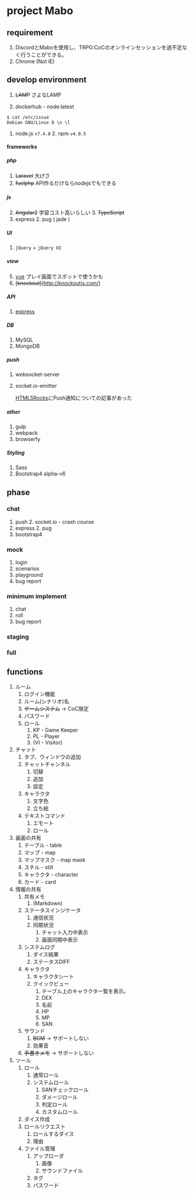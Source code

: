 # project Mabo

## requirement

1. DiscordとMaboを使用し、TRPG:CoCのオンラインセッションを過不足なく行うことができる。
1. Chrome (Not IE)

## develop environment
1. ~~LAMP~~ さよなLAMP

1. dockerhub - node:latest
```
$ cat /etc/issue
Debian GNU/Linux 8 \n \l
```
1. node.js `v7.4.0`
	2. npm `v4.0.5`

#### frameworks
##### php
1. ~~Laravel~~ 大げさ
1. ~~fuelphp~~ API作るだけならnodejsでもできる
##### js
2. ~~Angular2~~ 学習コスト高いらしい
	3. ~~TypeScript~~
1. express
	2. pug ( jade )
##### UI
1. `jQuery` + `jQuery UI`
##### view
5. [vue](https://jp.vuejs.org/) プレイ画面でスポットで使うかも
4. ~~[knockout]~~(http://knockoutjs.com/) 
##### API
1. [express](http://expressjs.com/)
##### DB
1. MySQL
1. MongoDB
##### push
1. websocket-server
2. socket.io-emitter

	[HTML5Rocks](https://www.html5rocks.com/ja/tutorials/websockets/basics/)にPush通知についての記事があった
##### other
1. gulp
2. webpack
3. browserfy
##### Styling
1. Sass
1. Bootstrap4 alpha-v6

## phase

### chat
1. push
	2. socket.io - crash course
1. express
	2. pug
1. bootstrap4

### mock
1. login
2. scenarios
3. playground
4. bug report

### minimum implement
1. chat
2. roll
3. bug report

### staging

### full

## functions

1. ルーム
    1. ログイン機能
    1. ルーム(シナリオ)名
    1. ~~ゲームシステム~~ → CoC限定
    1. パスワード
    1. ロール
        1. KP - Game Keeper
        1. PL - Player
        1. (VI - Visitor)
1. チャット
    1. タブ、ウィンドウの追加
    1. チャットチャンネル
        1. 切替
        1. 追加
        1. 設定
    1. キャラクタ
        1. 文字色
        1. 立ち絵
    1. テキストコマンド
        1. エモート
        1. ロール
1. 画面の共有
    1. テーブル - table
    1. マップ - map
    1. マップマスク - map mask
    1. スチル - still
    1. キャラクタ - character
    1. カード - card
1. 情報の共有
    1. 共有メモ
        1. (Markdown)
    1. ステータスインジケータ
        1. 通信状況
        1. 同期状況
            1. チャット入力中表示
            1. 画面同期中表示
    1. システムログ
        1. ダイス結果
        1. ステータスDIFF
    1. キャラクタ
        1. キャラクタシート
        1. クイックビュー
            1. テーブル上のキャラクタ一覧を表示。
            1. DEX
            1. 名前
            1. HP
            1. MP
            1. SAN
    1. サウンド
        1. ~~BGM~~ → サポートしない
        1. 効果音
    1. ~~手書きメモ~~ → サポートしない
1. ツール
    1. ロール
        1. 通常ロール
        1. システムロール
            1. SANチェックロール
            1. ダメージロール
            1. 判定ロール
            1. カスタムロール
    1. ダイス作成
    1. ロールリクエスト
        1. ロールするダイス
        1. 理由
    1. ファイル管理
        1. アップローダ
            1. 画像
            1. サウンドファイル
        1. タグ
        1. パスワード